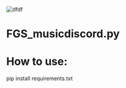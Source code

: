 ![dfdf](https://github.com/FourGamingStudio/FGS_musicdiscord.py/assets/123074279/cbb8fe96-3307-472f-af67-f68507c3bda9)
# FGS_musicdiscord.py
# How to use:
pip install requirements.txt
